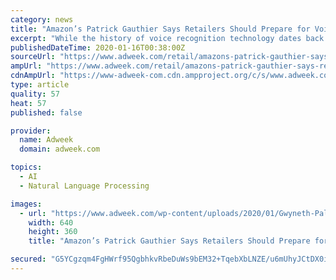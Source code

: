 ```yaml
---
category: news
title: "Amazon’s Patrick Gauthier Says Retailers Should Prepare for Voice Commerce"
excerpt: "While the history of voice recognition technology dates back to IBM in 1961, the modern era of voice didn’t start for another 50 years when IBM Watson won Jeopardy! and Apple debuted Siri. But even that marquee year, 2011, was almost a decade ago now. Nevertheless, Patrick Gauthier, vice president of Amazon Pay and a speaker at the National ..."
publishedDateTime: 2020-01-16T00:38:00Z
sourceUrl: "https://www.adweek.com/retail/amazons-patrick-gauthier-says-retailers-should-prepare-for-voice-commerce/"
ampUrl: "https://www.adweek.com/retail/amazons-patrick-gauthier-says-retailers-should-prepare-for-voice-commerce/amp/"
cdnAmpUrl: "https://www-adweek-com.cdn.ampproject.org/c/s/www.adweek.com/retail/amazons-patrick-gauthier-says-retailers-should-prepare-for-voice-commerce/amp/"
type: article
quality: 57
heat: 57
published: false

provider:
  name: Adweek
  domain: adweek.com

topics:
  - AI
  - Natural Language Processing

images:
  - url: "https://www.adweek.com/wp-content/uploads/2020/01/Gwyneth-Paltrow-goop-CONTENT-2020-640x360.jpg"
    width: 640
    height: 360
    title: "Amazon’s Patrick Gauthier Says Retailers Should Prepare for Voice Commerce"

secured: "G5YCgzqm4FgHWrf95QgbhkvRbeDuWs9bEM32+TqebXbLNZE/u6mUhyJCtDX0ia02LBBCZ4RN53JEThcm+hWK2gQ0tQ5yECo2vOI/jFW//0P5KalHzXl0KW8vJvGrLZ+pOw/W5XGxT1ExogC5wsHygcWVLbZbMi/UVquDxxaS534TwhU9dJVdMDjp6gg8LJ3NfHBtPV+UaGnPzwQWxNTrETvPriRVITiosLcPnBkBlKkZWLDFIx06mgN6moStMqMM4M6f4sqDLaVTomDjlZuBIJ1IyTyqXbWPu2pv5iEOpPc=;qI0Xc+fRfLug0fDBLiZaBw=="
---
```


